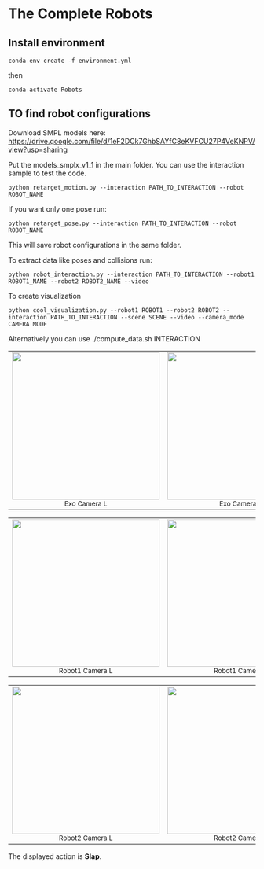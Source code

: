 # The Complete Robots

## Install environment


```
conda env create -f environment.yml
```
then 

```
conda activate Robots
```


## TO find robot configurations


Download SMPL models here: https://drive.google.com/file/d/1eF2DCk7GhbSAYfC8eKVFCU27P4VeKNPV/view?usp=sharing

Put the models_smplx_v1_1 in the main folder.
You can use the interaction sample to test the code.

```
python retarget_motion.py --interaction PATH_TO_INTERACTION --robot ROBOT_NAME
```

If you want only one pose run:

```
python retarget_pose.py --interaction PATH_TO_INTERACTION --robot ROBOT_NAME
```

This will save robot configurations in the same folder.

To extract data like poses and collisions run:
```
python robot_interaction.py --interaction PATH_TO_INTERACTION --robot1 ROBOT1_NAME --robot2 ROBOT2_NAME --video 
```

To create visualization 

```
python cool_visualization.py --robot1 ROBOT1 --robot2 ROBOT2 --interaction PATH_TO_INTERACTION --scene SCENE --video --camera_mode CAMERA MODE
```


Alternatively you can use ./compute_data.sh INTERACTION

<table align="center">
  <tr>
    <td align="center">
      <img src="images/nao_exoL.gif" width="300"/><br>
      <sub>Exo Camera L</sub>
    </td>
    <td align="center">
      <img src="images/nao_exoR.gif" width="300"/><br>
      <sub>Exo Camera R</sub>
    </td>
  </tr>
</table>


<table align="center">
  <tr>
    <td align="center">
      <img src="images/nao_ego1L.gif" width="300"/><br>
      <sub>Robot1 Camera L</sub>
    </td>
    <td align="center">
      <img src="images/nao_ego1R.gif" width="300"/><br>
      <sub>Robot1 Camera R</sub>
    </td>
  </tr>
</table>

<table align="center">
  <tr>
    <td align="center">
      <img src="images/nao_ego2L.gif" width="300"/><br>
      <sub>Robot2 Camera L</sub>
    </td>
    <td align="center">
      <img src="images/nao_ego2R.gif" width="300"/><br>
      <sub>Robot2 Camera R</sub>
    </td>
  </tr>
</table>




The displayed action is **Slap**.